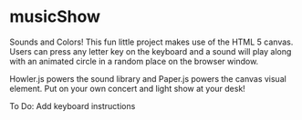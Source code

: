 # musicShow

Sounds and Colors!
This fun little project makes use of the HTML 5 canvas. Users can press any letter key on the keyboard and a sound will play along with an animated circle in a random place on the browser window.

Howler.js powers the sound library and Paper.js powers the canvas visual element. Put on your own concert and light show at your desk!

To Do:
Add keyboard instructions
